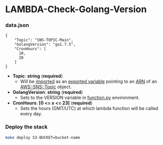 # LAMBDA-Check-Golang-Version

### data.json
```
{
	"Topic": "SNS-TOPIC-Main",
	"GolangVersion": "go1.7.5",
	"CronHours": [
      10,
      20
	]
}
```
- **Topic**: **string** (**required**)
  - Will be [imported](https://docs.aws.amazon.com/AWSCloudFormation/latest/UserGuide/intrinsic-function-reference-importvalue.html) as an [exported variable](https://docs.aws.amazon.com/AWSCloudFormation/latest/UserGuide/using-cfn-stack-exports.html) pointing to an [ARN](https://docs.aws.amazon.com/general/latest/gr/aws-arns-and-namespaces.html) of an [AWS::SNS::Topic](https://docs.aws.amazon.com/AWSCloudFormation/latest/UserGuide/aws-properties-sns-topic.html) object.
- **GolangVersion**: **string** (**required**)
  - Sets to the VERSION variable in [function.py](function.py) environment.
- **CronHours**: **[0 <= x <= 23]** (**required**)
  - Sets the hours (GMT/UTC) at which lambda function will be called every day.

### Deploy the stack
```sh
make deploy S3-BUCKET=bucket-name
```
